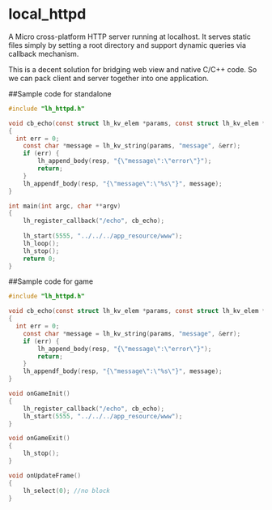 local_httpd
===========
A Micro cross-platform HTTP server running at localhost. It serves static files simply by setting a root directory and support dynamic queries via callback mechanism.  
  
This is a decent solution for bridging web view and native C/C++ code. So we can pack client and server together into one application.

##Sample code for standalone
```c
#include "lh_httpd.h"

void cb_echo(const struct lh_kv_elem *params, const struct lh_kv_elem *cookies, struct lh_response* resp)
{
  int err = 0;
	const char *message = lh_kv_string(params, "message", &err);
	if (err) {
		lh_append_body(resp, "{\"message\":\"error\"}");
		return;
	}
	lh_appendf_body(resp, "{\"message\":\"%s\"}", message);
}

int main(int argc, char **argv)
{
	lh_register_callback("/echo", cb_echo);
	
	lh_start(5555, "../../../app_resource/www");
	lh_loop();
	lh_stop();
	return 0;
}
```
##Sample code for game
```c
#include "lh_httpd.h"

void cb_echo(const struct lh_kv_elem *params, const struct lh_kv_elem *cookies, struct lh_response* resp)
{
  int err = 0;
	const char *message = lh_kv_string(params, "message", &err);
	if (err) {
		lh_append_body(resp, "{\"message\":\"error\"}");
		return;
	}
	lh_appendf_body(resp, "{\"message\":\"%s\"}", message);
}

void onGameInit()
{
	lh_register_callback("/echo", cb_echo);	
	lh_start(5555, "../../../app_resource/www");
}

void onGameExit()
{
	lh_stop();
}

void onUpdateFrame()
{
	lh_select(0); //no block
}

```
